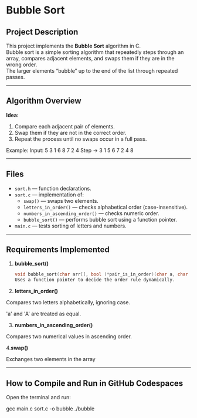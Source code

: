 
# Bubble Sort

## Project Description
This project implements the **Bubble Sort** algorithm in C.  
Bubble sort is a simple sorting algorithm that repeatedly steps through an array, compares adjacent elements, and swaps them if they are in the wrong order.  
The larger elements “bubble” up to the end of the list through repeated passes.

---

## Algorithm Overview
**Idea:**  
1. Compare each adjacent pair of elements.  
2. Swap them if they are not in the correct order.  
3. Repeat the process until no swaps occur in a full pass.

Example:
Input: 5 3 1 6 8 7 2 4
Step → 3 1 5 6 7 2 4 8

---



## Files
- `sort.h` — function declarations.  
- `sort.c` — implementation of:
  - `swap()` — swaps two elements.  
  - `letters_in_order()` — checks alphabetical order (case-insensitive).  
  - `numbers_in_ascending_order()` — checks numeric order.  
  - `bubble_sort()` — performs bubble sort using a function pointer.  
- `main.c` — tests sorting of letters and numbers.

---

## Requirements Implemented
1. **bubble_sort()**
   ```c
   void bubble_sort(char arr[], bool (*pair_is_in_order)(char a, char b));
   Uses a function pointer to decide the order rule dynamically.

2. **letters_in_order()**

Compares two letters alphabetically, ignoring case.

'a' and 'A' are treated as equal.

3. **numbers_in_ascending_order()**

Compares two numerical values in ascending order.

4.**swap()**

Exchanges two elements in the array

---
## How to Compile and Run in GitHub Codespaces

Open the terminal and run:

gcc main.c sort.c -o bubble
./bubble

